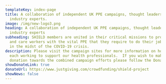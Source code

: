 ```yaml
---
templateKey: index-page
title: A collaboration of independent UK PPE campaigns, thought leaders and
  industry experts.
image: /img/new-logo3.png
heading: A collaboration of independent UK PPE campaigns, thought leaders and
  industry experts
subheading: SHIELD members are united in their critical missions to provide NHS
  and care workers with the vital PPE that they require to do their job safely,
  in the midst of the COVID-19 crisis.
description: Please visit the campaign sites for more information on how we are
  each working to support our health professionals.  If you wish to make a
  donation towards the combined campaign efforts please follow the Donate Link.
showDonateLink: true
donateUrl: https://www.justgiving.com/crowdfunding/shield-project
showNews: false
---
```

